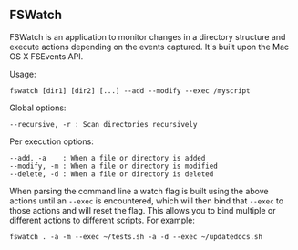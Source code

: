 FSWatch
-------

FSWatch is an application to monitor changes in a directory structure
and execute actions depending on the events captured. It's built upon
the Mac OS X FSEvents API.

Usage:

    fswatch [dir1] [dir2] [...] --add --modify --exec /myscript

Global options:

    --recursive, -r : Scan directories recursively


Per execution options:

    --add, -a    : When a file or directory is added
    --modify, -m : When a file or directory is modified
    --delete, -d : When a file or directory is deleted

When parsing the command line a watch flag is built using the above
actions until an `--exec` is encountered, which will then bind that
`--exec` to those actions and will reset the flag. This allows you to
bind multiple or different actions to different scripts. For example:

    fswatch . -a -m --exec ~/tests.sh -a -d --exec ~/updatedocs.sh


